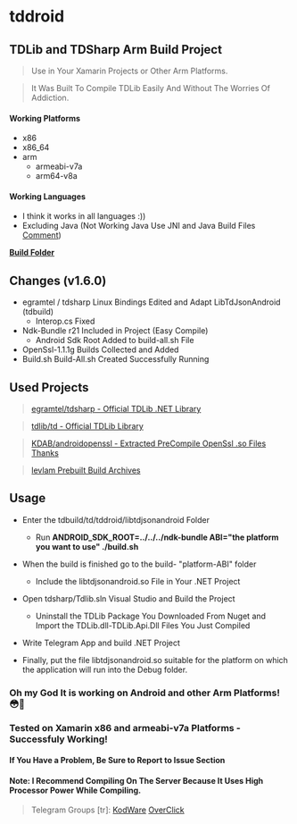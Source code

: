 # tddroid
## TDLib and TDSharp Arm Build Project

> Use in Your Xamarin Projects or Other Arm Platforms.

> It Was Built To Compile TDLib Easily And Without The Worries Of Addiction.



#### Working Platforms
- x86
- x86_64
- arm
  - armeabi-v7a
  - arm64-v8a
  
#### Working Languages
 - I think it works in all languages :))
 - Excluding Java (Not Working Java Use JNI and Java Build Files [Comment](https://github.com/tdlib/td/issues/77#issuecomment-640719893))

**[Build Folder](tdbuild/td/tddroid/libtdjsonandroid)**

## Changes (v1.6.0)
- egramtel / tdsharp Linux Bindings Edited and Adapt LibTdJsonAndroid (tdbuild)
  - Interop.cs Fixed
- Ndk-Bundle r21 Included in Project (Easy Compile)
  - Android Sdk Root Added to build-all.sh File
- OpenSsl-1.1.1g Builds Collected and Added
- Build.sh Build-All.sh Created Successfully Running
## Used Projects
> [egramtel/tdsharp - Official TDLib .NET Library](https://github.com/egramtel/tdsharp)

> [tdlib/td - Official TDLib Library](https://github.com/tdlib/td)

> [KDAB/androidopenssl - Extracted PreCompile OpenSsl .so Files Thanks](https://github.com/KDAB/android_openssl)

> [levlam Prebuilt Build Archives](https://github.com/tdlib/td/issues/77#issuecomment-640719893)
## Usage

- Enter the tdbuild/td/tddroid/libtdjsonandroid Folder
  - Run **ANDROID_SDK_ROOT=../../../ndk-bundle ABI="the platform you want to use" ./build.sh**

- When the build is finished go to the build- "platform-ABI" folder
  - Include the libtdjsonandroid.so File in Your .NET Project

- Open tdsharp/Tdlib.sln Visual Studio and Build the Project
  - Uninstall the TDLib Package You Downloaded From Nuget and Import the TDLib.dll-TDLib.Api.Dll Files You Just Compiled

- Write Telegram App and build .NET Project

- Finally, put the file libtdjsonandroid.so suitable for the platform on which the application will run into the Debug folder.

### Oh my God It is working on Android and other Arm Platforms! 😳🙂
### Tested on Xamarin x86 and armeabi-v7a Platforms - Successfuly Working!

#### If You Have a Problem, Be Sure to Report to Issue Section
#### Note: I Recommend Compiling On The Server Because It Uses High Processor Power While Compiling.

> Telegram Groups [tr]: [KodWare](https://t.me/kodware) [OverClick](https://t.me/overclickofficial) 
